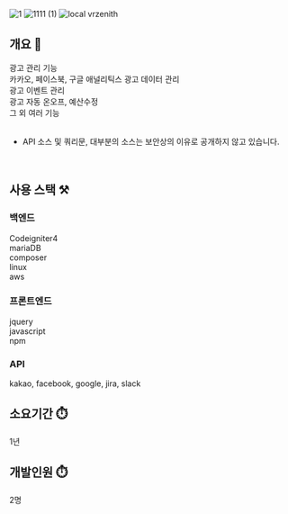 ![1](https://github.com/user-attachments/assets/4fc2d973-1ecf-4e64-877e-56ed0fd97fee)
![1111 (1)](https://github.com/user-attachments/assets/8036d236-f2e3-4f7d-8153-5a18ab03fee3)
![local vrzenith](https://github.com/user-attachments/assets/8655dce2-334a-4258-b783-edaceccfdfff)


## 개요 📌
광고 관리 기능<br>
카카오, 페이스북, 구글 애널리틱스 광고 데이터 관리<br>
광고 이벤트 관리<br>
광고 자동 온오프, 예산수정<br>
그 외 여러 기능
<br>
<br>
* API 소스 및 쿼리문, 대부분의 소스는 보안상의 이유로 공개하지 않고 있습니다.
<br>


## 사용 스택 ⚒️

### 백엔드
Codeigniter4<br>
mariaDB<br>
composer<br>
linux<br>
aws

### 프론트엔드
jquery<br>
javascript<br>
npm

### API
kakao, facebook, google, jira, slack

## 소요기간 ⏱️
1년

## 개발인원 ⏱️
2명
